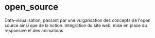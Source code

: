# open_source
Data-visualisation, passant par une vulgarisation des concepts de l'open source ainsi que de la notion. Intégration du site web, mise en place du responsive et des animations
